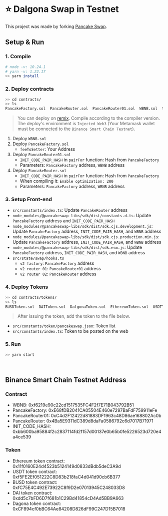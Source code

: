 # ⭐️ Dalgona Swap in Testnet

This project was made by forking [Pancake Swap](https://github.com/pancakeswap/pancake-swap-interface-v1).

## Setup & Run
### 1. Compile
```Bash
# node -v: 10.24.1
# yarn -v: 1.22.17
>> yarn install
```

### 2. Deploy contracts
```Bash
>> cd contracts/
>> ls
PancakeFactory.sol  PancakeRouter.sol  PancakeRouter01.sol  WBNB.sol  tokens
```
> You can deploy on [remix](https://remix.ethereum.org). Compile according to the compiler version. The deploy's environment is `Injected Web3` (Your Metamask wallet must be connected to the `Binance Smart Chain Testnet`).
1. Deploy `WBNB.sol`
2. Deploy `PancakeFactory.sol`
    * `feeToSetter`: Your Address
3. Deploy `PancakeRouter01.sol`
    * `INIT_CODE_PAIR_HASH` in `pairFor` function: Hash from `PancakeFactory`
    * Parameters: `PancakeFactory` address, `WBNB` address
4. Deploy `PancakeRouter.sol`
    * `INIT_CODE_PAIR_HASH` in `pairFor` function: Hash from `PancakeFactory`
    * When compiling it: `Enable optimization: 200`
    * Parameters: `PancakeFactory` address, `WBNB` address

### 3. Setup Front-end
* `src/constants/index.ts`: Update `PancakeRouter` address
* `node_modules/@pancakeswap-libs/sdk/dist/constants.d.ts`: Update `PancakeFactory` address and `INIT_CODE_PAIR_HASH`
* `node_modules/@pancakeswap-libs/sdk/dist/sdk.cjs.development.js`: Update `PancakeFactory` address, `INIT_CODE_PAIR_HASH`, and `WBNB` address
* `node_modules/@pancakeswap-libs/sdk/dist/sdk.cjs.production.min.js`: Update `PancakeFactory` address, `INIT_CODE_PAIR_HASH`, and `WBNB` address
* `node_modules/@pancakeswap-libs/sdk/dist/sdk.esm.js`: Update `PancakeFactory` address, `INIT_CODE_PAIR_HASH`, and `WBNB` address
* `src/state/swap/hooks.ts`
    * `v2 factory`: `PancakeFactory` address
    * `v2 router 01`: `PancakeRouter01` address
    * `v2 router 02`: `PancakeRouter` address

### 4. Deploy Tokens
```Bash
>> cd contracts/tokens/
>> ls
BUSDToken.sol  DAIToken.sol  DalgonaToken.sol  EthereumToken.sol  USDTToken.sol
```
> After issuing the token, add the token to the file below.
* `src/constants/token/pancakeswap.json`: Token list
* `src/constants/index.ts`: Token to be posted on the web

### 5. Run
```Bash
>> yarn start
```

<br>

## Binance Smart Chain Testnet Address
### Contract
* WBNB: 0xf6219e90c22cd1517535FC4F2f7E71B043792B51
* PancakeFactory: 0xE68fDB2041CA05504E460e7297BaFdF759911eFe
* PancakeRouter01: 0xC4d2F12422d81883DF1963c48D86ae168802Ac0b
* PancakeRouter: 0x4Ba5E9311dC389d8daFa0586792c6d7017B71971
* INIT_CODE_HASH: 0xbb600ba95884f2c2837114fd2f157d00137e0b65b0fe5226523d720e4a4ce539
### Token
* Ethereum token contract: 0x11f0160E24d4523b5124149d0833dBdb5deC3A9d
* USDT token contract: 0xf5FE2Ef051222C8D83b218faC4d041d90cb6B377
* BUSD token contract: 0xfC75E4C492E73922C8f9D2e07013945C248033D8
* DAI token contract: 0xdd5c7bFD6D7f681b1C29Bd41854cD4Ad5BB9A663
* Dagona token contract: 0xCF894cf0bBC64Ae84208D826dF99C247D15B7018
